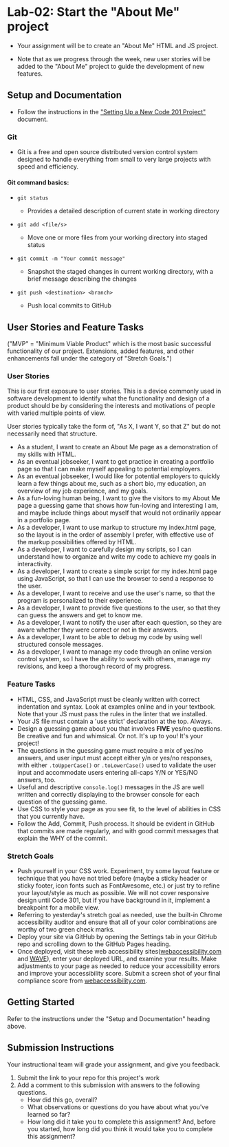 # Lab-02: Start the "About Me" project

- Your assignment will be to create an "About Me" HTML and JS project.

- Note that as we progress through the week, new user stories will be added to the "About Me" project to guide the development of new features.

## Setup and Documentation

- Follow the instructions in the ["Setting Up a New Code 201 Project"](./setting-up-a-new-project.md) document.

### Git

- Git is a free and open source distributed version control system designed to handle everything from small to very large projects with speed and efficiency.

#### Git command basics:

- `git status`
   - Provides a detailed description of current state in working directory

- `git add <file/s>`
   - Move one or more files from your working directory into staged status

- `git commit -m "Your commit message"`
   - Snapshot the staged changes in current working directory, with a brief message describing the changes

- `git push <destination> <branch>`
   - Push local commits to GitHub

## User Stories and Feature Tasks

("MVP" = "Minimum Viable Product" which is the most basic successful functionality of our project. Extensions, added features, and other enhancements fall under the category of "Stretch Goals.")

### User Stories

This is our first exposure to user stories. This is a device commonly used in software development to identify what the functionality and design of a product should be by considering the interests and motivations of people with varied multiple points of view.

User stories typically take the form of, "As X, I want Y, so that Z" but do not necessarily need that structure.

- As a student, I want to create an About Me page as a demonstration of my skills with HTML.
- As an eventual jobseeker, I want to get practice in creating a portfolio page so that I can make myself appealing to potential employers.
- As an eventual jobseeker, I would like for potential employers to quickly learn a few things about me, such as a short bio, my education, an overview of my job experience, and my goals.
- As a fun-loving human being, I want to give the visitors to my About Me page a guessing game that shows how fun-loving and interesting I am, and maybe include things about myself that would not ordinarily appear in a portfolio page.
- As a developer, I want to use markup to structure my index.html page, so the layout is in the order of assembly I prefer, with effective use of the markup possibilities offered by HTML.
- As a developer, I want to carefully design my scripts, so I can understand how to organize and write my code to achieve my goals in interactivity.
- As a developer, I want to create a simple script for my index.html page using JavaScript, so that I can use the browser to send a response to the user.
- As a developer, I want to receive and use the user's name, so that the program is personalized to their experience.
- As a developer, I want to provide five questions to the user, so that they can guess the answers and get to know me.
- As a developer, I want to notify the user after each question, so they are aware whether they were correct or not in their answers.
- As a developer, I want to be able to debug my code by using well structured console messages.
- As a developer, I want to manage my code through an online version control system, so I have the ability to work with others, manage my revisions, and keep a thorough record of my progress.

### Feature Tasks

- HTML, CSS, and JavaScript must be cleanly written with correct indentation and syntax. Look at examples online and in your textbook. Note that your JS must pass the rules in the linter that we installed.
- Your JS file must contain a 'use strict' declaration at the top. Always.
- Design a guessing game about you that involves **FIVE** yes/no questions. Be creative and fun and whimsical. Or not. It's up to you! It's your project!
- The questions in the guessing game must require a mix of yes/no answers, and user input must accept either y/n or yes/no responses, with either `.toUpperCase()` or `.toLowerCase()` used to validate the user input and accommodate users entering all-caps Y/N or YES/NO answers, too.
- Useful and descriptive `console.log()` messages in the JS are well written and correctly displaying to the browser console for each question of the guessing game.
- Use CSS to style your page as you see fit, to the level of abilities in CSS that you currently have.
- Follow the Add, Commit, Push process. It should be evident in GitHub that commits are made regularly, and with good commit messages that explain the WHY of the commit.

### Stretch Goals

- Push yourself in your CSS work. Experiment, try some layout feature or technique that you have not tried before (maybe a sticky header or sticky footer, icon fonts such as FontAwesome, etc.) or just try to refine your layout/style as much as possible. We will not cover responsive design until Code 301, but if you have background in it, implement a breakpoint for a mobile view.
- Referring to yesterday's stretch goal as needed, use the built-in Chrome accessibility auditor and ensure that all of your color combinations are worthy of two green check marks.
- Deploy your site via GitHub by opening the Settings tab in your GitHub repo and scrolling down to the GitHub Pages heading.
- Once deployed, visit these web accessibility sites([webaccessibility.com](https://www.webaccessibility.com) and [WAVE](https://wave.webaim.org/)), enter your deployed URL, and examine your results. Make adjustments to your page as needed to reduce your accessibility errors and improve your accessibility score. Submit a screen shot of your final compliance score from [webaccessibility.com](https://www.webaccessibility.com).

## Getting Started

Refer to the instructions under the "Setup and Documentation" heading above.

## Submission Instructions

Your instructional team will grade your assignment, and give you feedback. 

1. Submit the link to your repo for this project's work
1. Add a comment to this submission with answers to the following questions.
    - How did this go, overall?
    - What observations or questions do you have about what you've learned so far?
    - How long did it take you to complete this assignment? And, before you started, how long did you think it would take you to complete this assignment? 